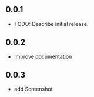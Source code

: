 ## 0.0.1

* TODO: Describe initial release.

## 0.0.2

* Improve documentation


## 0.0.3

* add Screenshot